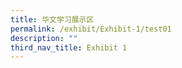 ```yaml
---
title: 华文学习展示区
permalink: /exhibit/Exhibit-1/test01
description: ""
third_nav_title: Exhibit 1
---
```


